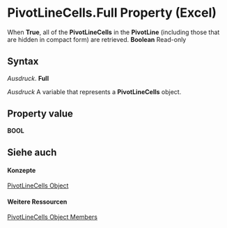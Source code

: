 
# PivotLineCells.Full Property (Excel)

When  **True**, all of the  **PivotLineCells** in the **PivotLine** (including those that are hidden in compact form) are retrieved. **Boolean** Read-only


## Syntax

 _Ausdruck_. **Full**

 _Ausdruck_ A variable that represents a **PivotLineCells** object.


## Property value

 **BOOL**


## Siehe auch


#### Konzepte


[PivotLineCells Object](cfa51fcd-3384-4c75-3ae9-4a2c1d92a489.md)
#### Weitere Ressourcen


[PivotLineCells Object Members](http://msdn.microsoft.com/library/77db0767-34ff-6bb4-25e2-8a9361afe7f6%28Office.15%29.aspx)